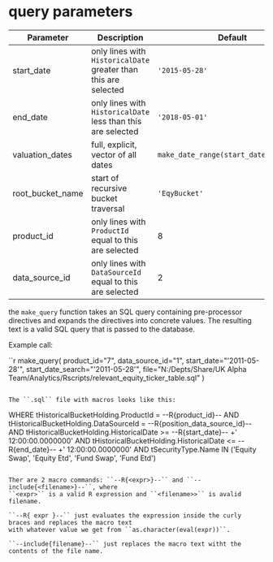 # query parameters

| Parameter | Description | Default |
|-----------|-------------|---------|
| start_date | only lines with ``HistoricalDate`` greater than this are selected | ``'2015-05-28'`` |           
|  end_date  |  only lines with ``HistoricalDate`` less than this are selected  | ``'2018-05-01'`` |           
|  valuation_dates | full, explicit, vector of all dates | ``make_date_range(start_date,end_date)`` |
|  root_bucket_name | start of recursive bucket traversal | ``'EqyBucket'`` |       
|  product_id | only lines with  ``ProductId`` equal to this are selected | 8 |             
|  data_source_id | only lines with  ``DataSourceId`` equal to this are selected | 2 |  


the ``make_query`` function takes an SQL query containing pre-processor directives and expands
the directives into concrete values. The resulting text is a valid SQL query that is passed to
the database.

Example call:

``r
make_query(
  product_id="7",
  data_source_id="1",
  start_date="'2011-05-28'",
  start_date_search="'2011-05-28'",
  file="N:/Depts/Share/UK Alpha Team/Analytics/Rscripts/relevant_equity_ticker_table.sql"
)
````

The ``.sql`` file with macros looks like this:

````
WHERE tHistoricalBucketHolding.ProductId = --R{product_id}--
AND   tHistoricalBucketHolding.DataSourceId = --R{position_data_source_id}--
AND   tHistoricalBucketHolding.HistoricalDate >= --R{start_date}-- +' 12:00:00.0000000'
AND   tHistoricalBucketHolding.HistoricalDate <= --R{end_date}-- +' 12:00:00.0000000'
AND   tSecurityType.Name IN ('Equity Swap', 'Equity Etd', 'Fund Swap', 'Fund Etd')
````

Ther are 2 macro commands: ``--R{<expr>}--`` and ``--include{<filename>}--``, where
``<expr>`` is a valid R expression and ``<filename>>`` is avalid filename.

``--R{ expr }--`` just evaluates the expression inside the curly braces and replaces the macro text
with whatever value we get from ``as.character(eval(expr))``.

``--include{filename}--`` just replaces the macro text witht the contents of the file name.




